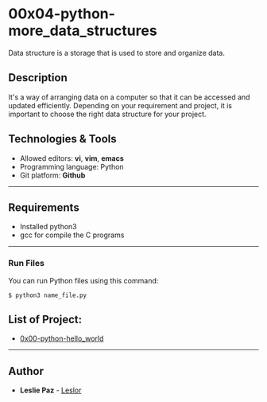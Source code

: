 # 00x04-python-more_data_structures
Data structure is a storage that is used to store and organize data.
## Description
It's a way of arranging data on a computer so that it can be accessed and updated efficiently. Depending on your requirement and project, it is important to choose the right data structure for your project.
## Technologies & Tools
+ Allowed editors: **vi**, **vim**, **emacs**
+ Programming language: Python
+ Git platform: **Github**
---

## Requirements
* Installed python3
* gcc for compile the C programs
---


### Run Files
You can run Python files using this command:
```
$ python3 name_file.py
```
## List of Project:
* [0x00-python-hello_world](https://github.com/Leslor/holbertonschool-higher_level_programming/tree/master/0x00-python-hello_world)

---

## Author
* **Leslie Paz** - [Leslor](https://github.com/Leslor)
